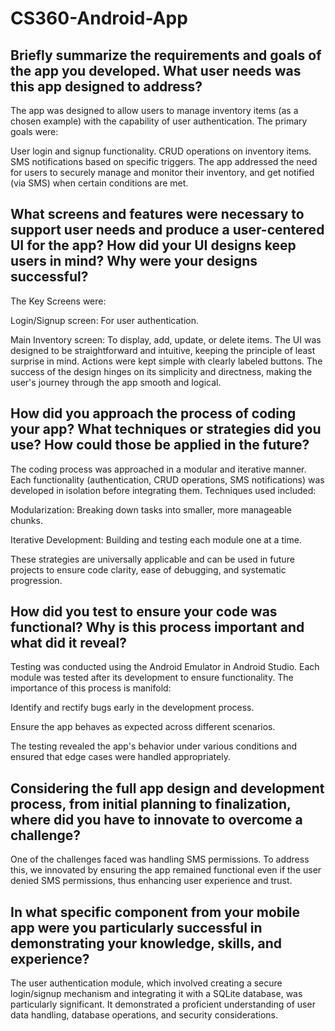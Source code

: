 # CS360-Android-App

## Briefly summarize the requirements and goals of the app you developed. What user needs was this app designed to address?

The app was designed to allow users to manage inventory items (as a chosen example) with the capability of user authentication. The primary goals were:

User login and signup functionality.
CRUD operations on inventory items.
SMS notifications based on specific triggers.
The app addressed the need for users to securely manage and monitor their inventory, and get notified (via SMS) when certain conditions are met.

## What screens and features were necessary to support user needs and produce a user-centered UI for the app? How did your UI designs keep users in mind? Why were your designs successful?

The Key Screens were:

Login/Signup screen: For user authentication.

Main Inventory screen: To display, add, update, or delete items.
The UI was designed to be straightforward and intuitive, keeping the principle of least surprise in mind. Actions were kept simple with clearly labeled buttons. The success of the design hinges on its simplicity and directness, making the user's journey through the app smooth and logical.

## How did you approach the process of coding your app? What techniques or strategies did you use? How could those be applied in the future?

The coding process was approached in a modular and iterative manner. Each functionality (authentication, CRUD operations, SMS notifications) was developed in isolation before integrating them. Techniques used included:

Modularization: Breaking down tasks into smaller, more manageable chunks.

Iterative Development: Building and testing each module one at a time.

These strategies are universally applicable and can be used in future projects to ensure code clarity, ease of debugging, and systematic progression.

## How did you test to ensure your code was functional? Why is this process important and what did it reveal?

Testing was conducted using the Android Emulator in Android Studio. Each module was tested after its development to ensure functionality. The importance of this process is manifold:

Identify and rectify bugs early in the development process.

Ensure the app behaves as expected across different scenarios.

The testing revealed the app's behavior under various conditions and ensured that edge cases were handled appropriately.

## Considering the full app design and development process, from initial planning to finalization, where did you have to innovate to overcome a challenge?

One of the challenges faced was handling SMS permissions. To address this, we innovated by ensuring the app remained functional even if the user denied SMS permissions, thus enhancing user experience and trust.

## In what specific component from your mobile app were you particularly successful in demonstrating your knowledge, skills, and experience?

The user authentication module, which involved creating a secure login/signup mechanism and integrating it with a SQLite database, was particularly significant. It demonstrated a proficient understanding of user data handling, database operations, and security considerations.
